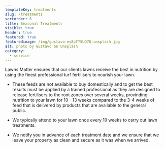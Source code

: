 ```yaml
---
templateKey: treatments
slug: /treatments
sortorder: 6
title: Seasonal Treatments
visible: true
header: true
featured: true
featuredimage: /img/gustavo-es8pTY5UD7Q-unsplash.jpg
alt: photo by Gustavo on Unsplash
category:
  - service
---
```


Lawns Matter ensures that our clients lawns receive the best in nutrition by
using the finest professional turf fertilisers to nourish your lawn.

- These feeds are not available to buy domestically and to get the best results
  must be applied by a trained professional as they are designed to release
  fertilisers to the root zones over several weeks, provinding nutrition to your
  lawn for 10 - 13 weeks compared to the 3-4 weeks of feed that is delivered by
  products that are available to the general public.

- We typically attend to your lawn once every 10 weeks to carry out lawn
  treatments.

- We notify you in advance of each treatment date and we ensure that we leave
  your property as clean and secure as it was when we arrived.
